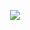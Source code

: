 <p align="center">
  <a href="https://github.com/unyamma"><img src="https://img.shields.io/badge/Svelte-4A4A55?style=for-the-badge&logo=svelte&logoColor=FF3E00"></a>
</p>
